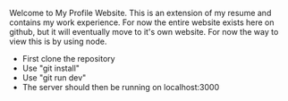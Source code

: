 Welcome to My Profile Website. This is an extension of my resume and contains my work experience. For now the entire website exists here on github, but it will eventually move to it's own website. For now the way to view this is by using node. 

* First clone the repository 
* Use "git install" 
* Use "git run dev" 
* The server should then be running on localhost:3000

